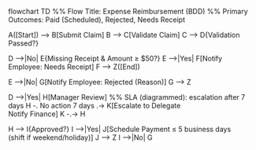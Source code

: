 flowchart TD
  %% Flow Title: Expense Reimbursement (BDD)
  %% Primary Outcomes: Paid (Scheduled), Rejected, Needs Receipt

  A([Start]) --> B[Submit Claim]
  B --> C[Validate Claim]
  C --> D{Validation Passed?}

  D -->|No| E{Missing Receipt & Amount ≥ $50?}
  E -->|Yes| F[Notify Employee: Needs Receipt]
  F --> Z([End])

  E -->|No| G[Notify Employee: Rejected (Reason)]
  G --> Z

  D -->|Yes| H[Manager Review]
  %% SLA (diagrammed): escalation after 7 days
  H -. No action 7 days .-> K[Escalate to Delegate<br/>Notify Finance]
  K -.-> H

  H --> I{Approved?}
  I -->|Yes| J[Schedule Payment ≤ 5 business days<br/>(shift if weekend/holiday)]
  J --> Z
  I -->|No| G
